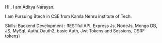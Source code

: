 
Hi , I am Aditya Narayan.

I am Pursuing Btech in CSE from Kamla Nehru institute of Tech.


Skills:
  Backend Development :
            RESTful API,
            Express Js,
            NodeJs,
            Mongo DB,
            JS,
            MySql,
            Auth( Oauth2, basic Auth, Jwt Tokens and Sessions, CSRF tokens)
            
